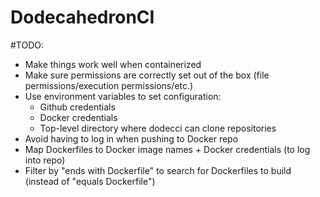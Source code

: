 DodecahedronCI
==============


#TODO:

* Make things work well when containerized
* Make sure permissions are correctly set out of the box (file permissions/execution permissions/etc.)
* Use environment variables to set configuration:
  * Github credentials
  * Docker credentials
  * Top-level directory where dodecci can clone repositories
* Avoid having to log in when pushing to Docker repo
* Map Dockerfiles to Docker image names + Docker credentials (to log into repo)
* Filter by "ends with Dockerfile" to search for Dockerfiles to build (instead of "equals Dockerfile")
